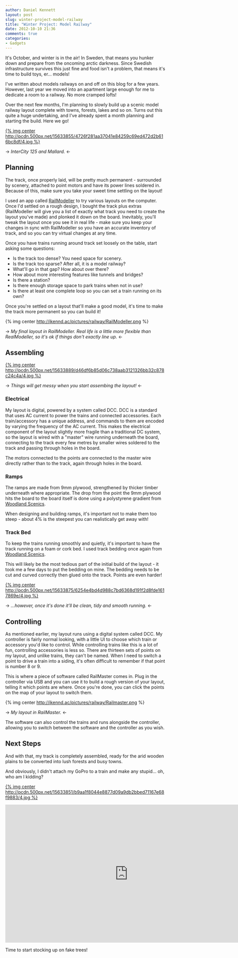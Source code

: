 ```yaml
---
author: Daniel Kennett
layout: post
slug: winter-project-model-railway
title: "Winter Project: Model Railway"
date: 2012-10-10 21:36
comments: true
categories:
- Gadgets
---
```


It's October, and winter is in the air! In Sweden, that means you hunker down and prepare from the oncoming arctic darkness. Since Swedish infrastructure survives this just fine and food isn't a problem, that means it's time to build toys, er... models!

I've written about models railways on and off on this blog for a few years. However, last year we moved into an apartment large enough for me to dedicate a room to a railway. No more cramped lofts!

Over the next few months, I'm planning to slowly build up a scenic model railway layout complete with towns, forests, lakes and so on. Turns out this quite a huge undertaking, and I've already spent a month planning and starting the build. Here we go! 

[{% img center http://pcdn.500px.net/15633855/4726f281aa37041e84259c69ed472d2b616bc8df/4.jpg %}](http://500px.com/photo/15633855)

-> *InterCity 125 and Mallard.* <-

## Planning ##

The track, once properly laid, will be pretty much permanent - surrounded by scenery, attached to point motors and have its power lines soldered in. Because of this, make sure you take your sweet time settling on the layout!

I used an app called [RailModeller](http://www.railmodeller.com) to try various layouts on the computer. Once I'd settled on a rough design, I bought the track plus extras (RailModeller will give you a list of exactly what track you need to create the layout you've made) and plonked it down on the board. Inevitably, you'll tweak the layout once you see it in real life - make sure you keep your changes in sync with RailModeller so you have an accurate inventory of track, and so you can try virtual changes at any time.

Once you have trains running around track set loosely on the table, start asking some questions:

- Is the track too dense? You need space for scenery.
- Is the track too sparse? After all, it is a model railway?
- What'll go in that gap? How about over there?
- How about more interesting features like tunnels and bridges?
- Is there a station?
- Is there enough storage space to park trains when not in use?
- Is there at least one complete loop so you can set a train running on its own?

Once you're settled on a layout that'll make a good model, it's time to make the track more permanent so you can build it!

{% img center http://ikennd.ac/pictures/railway/RailModeller.png %}

-> *My final layout in RailModeller. Real life is a little more flexible than RealModeller, so it's ok if things don't exactly line up.* <-

## Assembling ##

[{% img center http://pcdn.500px.net/15633889/d46df6b85d06c738aab3121326bb32c878c24c4a/4.jpg %}](http://500px.com/photo/15633889)

-> *Things will get messy when you start assembing the layout!* <-

### Electrical ###

My layout is digital, powered by a system called DCC. DCC is a standard that uses AC current to power the trains and connected accessories. Each train/accessory has a unique address, and commands to them are encoded by varying the frequency of the AC current. This makes the electrical component of the layout slightly more fragile than a traditional DC system, so the layout is wired with a "master" wire running underneath the board, connecting to the track every few metres by smaller wires soldered to the track and passing through holes in the board.

The motors connected to the points are connected to the master wire directly rather than to the track, again through holes in the board.

### Ramps ###

The ramps are made from 9mm plywood, strengthened by thicker timber underneath where appropriate. The drop from the point the 9mm plywood hits the board to the board itself is done using a polystyrene gradient from [Woodland Scenics](http://woodlandscenics.woodlandscenics.com/show/Item/ST1411/page/1).

When designing and building ramps, it's important not to make them too steep - about 4% is the steepest you can realistically get away with!

### Track Bed ###

To keep the trains running smoothly and quietly, it's important to have the track running on a foam or cork bed. I used track bedding once again from [Woodland Scenics](http://woodlandscenics.woodlandscenics.com/show/category/HOScaleTrackBedSystem).

This will likely be the most tedious part of the initial build of the layout - it took me a few days to put the bedding on mine. The bedding needs to be cut and curved correctly then glued onto the track. Points are even harder!

[{% img center http://pcdn.500px.net/15633875/6254e4bd4d988c7bd6368d191f2d8fde1617869e/4.jpg %}](http://500px.com/photo/15633875)

-> *...however, once it's done it'll be clean, tidy and smooth running.* <-

## Controlling ##

As mentioned earlier, my layout runs using a digital system called DCC. My controller is fairly normal looking, with a little UI to choose which train or accessory you'd like to control. While controlling trains like this is a lot of fun, controlling accessories is less so. There are thirteen sets of points on my layout, and unlike trains, they can't be named. When I need to switch a point to drive a train into a siding, it's often difficult to remember if that point is number 8 or 9.

This is where a piece of software called RailMaster comes in. Plug in the controller via USB and you can use it to build a rough version of your layout, telling it which points are where. Once you're done, you can click the points on the map of your layout to switch them.

{% img center http://ikennd.ac/pictures/railway/Railmaster.png %}

-> *My layout in RailMaster.* <-

The software can also control the trains and runs alongside the controller, allowing you to switch between the software and the controller as you wish.

## Next Steps ##

And with that, my track is completely assembled, ready for the arid wooden plains to be converted into lush forests and busy towns.

And obviously, I didn't attach my GoPro to a train and make any stupid... oh, who am I kidding?

[{% img center http://pcdn.500px.net/15633851/b9aa1f8044e8877d09a9db2bbed71167e68f9883/4.jpg %}](http://500px.com/photo/15633851)

<iframe width="770" height="433" src="http://www.youtube.com/embed/lg5ckQUe3Os" frameborder="0" allowfullscreen></iframe>

Time to start stocking up on fake trees!
